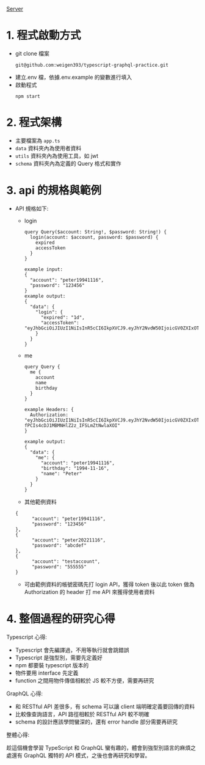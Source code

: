 [Server](http://localhost:4000/)

# 1. 程式啟動方式

-   git clone 檔案
    ```
    git@github.com:weigen393/typescript-graphql-practice.git
    ```
-   建立.env 檔，依據.env.example 的變數進行填入
-   啟動程式
    ```
    npm start
    ```

# 2. 程式架構

-   主要檔案為 `app.ts`
-   `data` 資料夾內為使用者資料
-   `utils` 資料夾內為使用工具，如 jwt
-   `schema` 資料夾內為定義的 Query 格式和實作

# 3. api 的規格與範例

-   API 規格如下:

    -   login

        ```
        query Query($account: String!, $password: String!) {
          login(account: $account, password: $password) {
            expired
            accessToken
          }
        }

        example input:
        {
          "account": "peter19941116",
          "password": "123456"
        }
        example output:
        {
          "data": {
            "login": {
              "expired": "1d",
              "accessToken": "eyJhbGciOiJIUzI1NiIsInR5cCI6IkpXVCJ9.eyJhY2NvdW50IjoicGV0ZXIxOTk0MTExNiIsIm5hbWUiOiJQZXRlciIsImJpcnRoZGF5IjoiMTk5NC0xMS0xNiIsImlhdCI6MTY2ODM5MDM2OCwiZXhwIjoxNjY4NDc2NzY4fQ.PAXpDwkXRkTe9P6Bk8QnIN0UTNMmG8RybAopgEh7s38"
            }
          }
        }
        ```

    -   me

        ```
        query Query {
          me {
            account
            name
            birthday
          }
        }

        example Headers: {
          Authorization: "eyJhbGciOiJIUzI1NiIsInR5cCI6IkpXVCJ9.eyJhY2NvdW50IjoicGV0ZXIxOTk0MTExNiIsIm5hbWUiOiJQZXRlciIsImJpcnRoZGF5IjoiMTk5NC0xMS0xNiIsImlhdCI6MTY2ODM4NjQ0NiwiZXhwIjoxNjY4NDcyODQ2fQ.2ghtz1g5-fPCIs4cDJ1MBMNHlZ2z_IFSLmZtNwlaXOI"
        }

        example output:
        {
          "data": {
            "me": {
              "account": "peter19941116",
              "birthday": "1994-11-16",
              "name": "Peter"
            }
          }
        }
        ```

    -   其他範例資料

    ```
    {
          "account": "peter19941116",
          "password": "123456"
    },
    {
          "account": "peter20221116",
          "password": "abcdef"
    },
    {
          "account": "testaccount",
          "password": "555555"
    }
    ```

    -   可由範例資料的帳號密碼先打 login API，獲得 token 後以此 token 做為 Authorization 的 header 打 me API 來獲得使用者資料

# 4. 整個過程的研究心得

Typescript 心得:

-   Typescript 會先編譯過，不用等執行就會跳錯誤
-   Typescript 是強型別，需要先定義好
-   npm 都要裝 typescript 版本的
-   物件要用 interface 先定義
-   function 之間用物件傳值相較於 JS 較不方便，需要再研究

GraphQL 心得:

-   和 RESTful API 差很多，有 schema 可以讓 client 端明確定義要回傳的資料
-   比較像查詢語言，API 路徑相較於 RESTful API 較不明確
-   schema 的設計應該學問蠻深的，還有 error handle 部分需要再研究

整體心得:

趁這個機會學習 TypeScript 和 GraphQL 蠻有趣的，體會到強型別語言的麻煩之處還有 GraphQL 獨特的 API 模式，之後也會再研究和學習。
